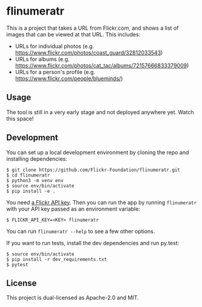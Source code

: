 # flinumeratr

This is a project that takes a URL from Flickr.com, and shows a list of images that can be viewed at that URL.
This includes:

*   URLs for individual photos (e.g. <https://www.flickr.com/photos/coast_guard/32812033543>)
*   URLs for albums (e.g. <https://www.flickr.com/photos/cat_tac/albums/72157666833379009>)
*   URLs for a person's profile (e.g. <https://www.flickr.com/people/blueminds/>)

## Usage

The tool is still in a very early stage and not deployed anywhere yet.
Watch this space!

## Development

You can set up a local development environment by cloning the repo and installing dependencies:

```console
$ git clone https://github.com/Flickr-Foundation/flinumeratr.git
$ cd flinumeratr
$ python3 -m venv env
$ source env/bin/activate
$ pip install -e .
```

You need [a Flickr API key][key].
Then you can run the app by running `flinumeratr` with your API key passed as an environment variable:

```console
$ FLICKR_API_KEY=<KEY> flinumeratr
```

You can run `flinumeratr --help` to see a few other options.

If you want to run tests, install the dev dependencies and run py.test:

```console
$ source env/bin/activate
$ pip install -r dev_requirements.txt
$ pytest
```

[key]: https://www.flickr.com/services/api/misc.api_keys.html

## License

This project is dual-licensed as Apache-2.0 and MIT.
